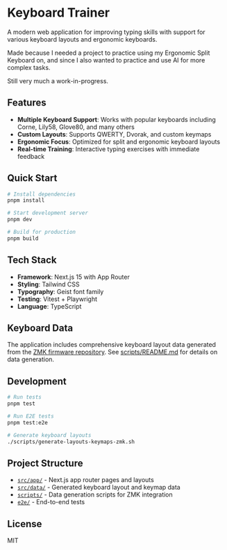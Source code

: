 # Keyboard Trainer

A modern web application for improving typing skills with support for various keyboard layouts and ergonomic keyboards.

Made because I needed a project to practice using my Ergonomic Split Keyboard on, and since I also wanted to practice and
use AI for more complex tasks.

Still very much a work-in-progress.

## Features

- **Multiple Keyboard Support**: Works with popular keyboards including Corne, Lily58, Glove80, and many others
- **Custom Layouts**: Supports QWERTY, Dvorak, and custom keymaps
- **Ergonomic Focus**: Optimized for split and ergonomic keyboard layouts
- **Real-time Training**: Interactive typing exercises with immediate feedback

## Quick Start

```bash
# Install dependencies
pnpm install

# Start development server
pnpm dev

# Build for production
pnpm build
```

## Tech Stack

- **Framework**: Next.js 15 with App Router
- **Styling**: Tailwind CSS
- **Typography**: Geist font family
- **Testing**: Vitest + Playwright
- **Language**: TypeScript

## Keyboard Data

The application includes comprehensive keyboard layout data generated from the [ZMK firmware repository](https://github.com/zmkfirmware/zmk). See [scripts/README.md](scripts/README.md) for details on data generation.

## Development

```bash
# Run tests
pnpm test

# Run E2E tests
pnpm test:e2e

# Generate keyboard layouts
./scripts/generate-layouts-keymaps-zmk.sh
```

## Project Structure

- [`src/app/`](src/app/) - Next.js app router pages and layouts
- [`src/data/`](src/data/) - Generated keyboard layout and keymap data
- [`scripts/`](scripts/) - Data generation scripts for ZMK integration
- [`e2e/`](e2e/) - End-to-end tests

## License

MIT
